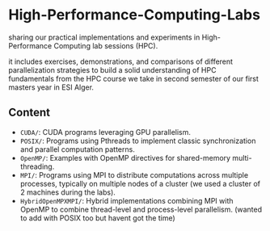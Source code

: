 # High-Performance-Computing-Labs

sharing our practical implementations and experiments in High-Performance Computing lab sessions (HPC). 

it includes exercises, demonstrations, and comparisons of different parallelization strategies to build a solid understanding of HPC fundamentals from the HPC course we take in second semester of our first masters year in ESI Alger.

## Content

- `CUDA/`: CUDA programs leveraging GPU parallelism.
- `POSIX/`: Programs using Pthreads to implement classic synchronization and parallel computation patterns.
- `OpenMP/`: Examples with OpenMP directives for shared-memory multi-threading.
- `MPI/`: Programs using MPI to distribute computations across multiple processes, typically on multiple nodes of a cluster (we used a cluster of 2 machines during the labs).
- `HybridOpenMPXMPI/`: Hybrid implementations combining MPI with OpenMP to combine thread-level and process-level parallelism. (wanted to add with POSIX too but havent got the time)
